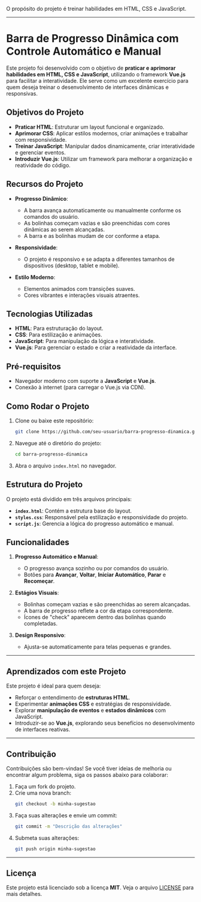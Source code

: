 O propósito do projeto é treinar habilidades em HTML, CSS e JavaScript. 

---

# Barra de Progresso Dinâmica com Controle Automático e Manual

Este projeto foi desenvolvido com o objetivo de **praticar e aprimorar habilidades em HTML, CSS e JavaScript**, utilizando o framework **Vue.js** para facilitar a interatividade. Ele serve como um excelente exercício para quem deseja treinar o desenvolvimento de interfaces dinâmicas e responsivas.

## Objetivos do Projeto

- **Praticar HTML**: Estruturar um layout funcional e organizado.
- **Aprimorar CSS**: Aplicar estilos modernos, criar animações e trabalhar com responsividade.
- **Treinar JavaScript**: Manipular dados dinamicamente, criar interatividade e gerenciar eventos.
- **Introduzir Vue.js**: Utilizar um framework para melhorar a organização e reatividade do código.

## Recursos do Projeto

- **Progresso Dinâmico**:
  - A barra avança automaticamente ou manualmente conforme os comandos do usuário.
  - As bolinhas começam vazias e são preenchidas com cores dinâmicas ao serem alcançadas.
  - A barra e as bolinhas mudam de cor conforme a etapa.

- **Responsividade**:
  - O projeto é responsivo e se adapta a diferentes tamanhos de dispositivos (desktop, tablet e mobile).

- **Estilo Moderno**:
  - Elementos animados com transições suaves.
  - Cores vibrantes e interações visuais atraentes.

## Tecnologias Utilizadas

- **HTML**: Para estruturação do layout.
- **CSS**: Para estilização e animações.
- **JavaScript**: Para manipulação da lógica e interatividade.
- **Vue.js**: Para gerenciar o estado e criar a reatividade da interface.

## Pré-requisitos

- Navegador moderno com suporte a **JavaScript** e **Vue.js**.
- Conexão à internet (para carregar o Vue.js via CDN).

## Como Rodar o Projeto

1. Clone ou baixe este repositório:
   ```bash
   git clone https://github.com/seu-usuario/barra-progresso-dinamica.git
   ```
2. Navegue até o diretório do projeto:
   ```bash
   cd barra-progresso-dinamica
   ```
3. Abra o arquivo `index.html` no navegador.

## Estrutura do Projeto

O projeto está dividido em três arquivos principais:

- **`index.html`**: Contém a estrutura base do layout.
- **`styles.css`**: Responsável pela estilização e responsividade do projeto.
- **`script.js`**: Gerencia a lógica do progresso automático e manual.

## Funcionalidades

1. **Progresso Automático e Manual**:
   - O progresso avança sozinho ou por comandos do usuário.
   - Botões para **Avançar**, **Voltar**, **Iniciar Automático**, **Parar** e **Recomeçar**.

2. **Estágios Visuais**:
   - Bolinhas começam vazias e são preenchidas ao serem alcançadas.
   - A barra de progresso reflete a cor da etapa correspondente.
   - Ícones de "check" aparecem dentro das bolinhas quando completadas.

3. **Design Responsivo**:
   - Ajusta-se automaticamente para telas pequenas e grandes.

---

## Aprendizados com este Projeto

Este projeto é ideal para quem deseja:

- Reforçar o entendimento de **estruturas HTML**.
- Experimentar **animações CSS** e estratégias de responsividade.
- Explorar **manipulação de eventos** e **estados dinâmicos** com JavaScript.
- Introduzir-se ao **Vue.js**, explorando seus benefícios no desenvolvimento de interfaces reativas.

---

## Contribuição

Contribuições são bem-vindas! Se você tiver ideias de melhoria ou encontrar algum problema, siga os passos abaixo para colaborar:

1. Faça um fork do projeto.
2. Crie uma nova branch:
   ```bash
   git checkout -b minha-sugestao
   ```
3. Faça suas alterações e envie um commit:
   ```bash
   git commit -m "Descrição das alterações"
   ```
4. Submeta suas alterações:
   ```bash
   git push origin minha-sugestao
   ```

---

## Licença

Este projeto está licenciado sob a licença **MIT**. Veja o arquivo [LICENSE](LICENSE) para mais detalhes.

